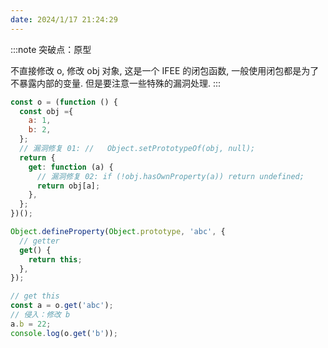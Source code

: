 ```yaml
---
date: 2024/1/17 21:24:29
---
```


:::note
突破点：原型

不直接修改 o, 修改 obj 对象, 这是一个 IFEE 的闭包函数, 一般使用闭包都是为了不暴露内部的变量. 但是要注意一些特殊的漏洞处理.
:::

```js
const o = (function () {
  const obj ={
    a: 1,
    b: 2,
  };
  // 漏洞修复 01: //   Object.setPrototypeOf(obj, null);
  return {
    get: function (a) {
      // 漏洞修复 02: if (!obj.hasOwnProperty(a)) return undefined;
      return obj[a];
    },
  };
})();

Object.defineProperty(Object.prototype, 'abc', {
  // getter
  get() {
    return this;
  },
});

// get this
const a = o.get('abc');
// 侵入：修改 b
a.b = 22;
console.log(o.get('b'));
```